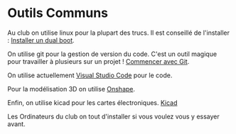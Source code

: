 # Outils Communs

Au club on utilise linux pour la plupart des trucs. Il est conseillé de l'installer : [Installer un dual boot](dual_boot.md). 

On utilise git pour la gestion de version du code. C'est un outil magique pour travailler à plusieurs sur un projet ! [Commencer avec Git](git.md).

On utilise actuellement [Visual Studio Code](vscode.md) pour le code.

Pour la modélisation 3D on utilise [Onshape](https://www.onshape.com/en/education/sign-up). 

Enfin, on utilise kicad pour les cartes électroniques. [Kicad](kicad.md)

Les Ordinateurs du club on tout d'installer si vous voulez vous y essayer avant.
